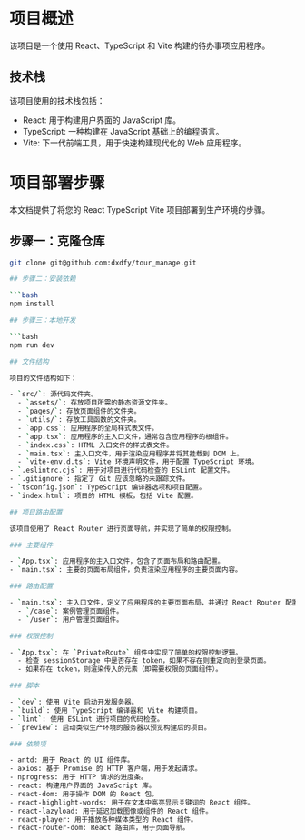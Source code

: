 # 项目概述

该项目是一个使用 React、TypeScript 和 Vite 构建的待办事项应用程序。

## 技术栈

该项目使用的技术栈包括：

- React: 用于构建用户界面的 JavaScript 库。
- TypeScript: 一种构建在 JavaScript 基础上的编程语言。
- Vite: 下一代前端工具，用于快速构建现代化的 Web 应用程序。

# 项目部署步骤

本文档提供了将您的 React TypeScript Vite 项目部署到生产环境的步骤。

## 步骤一：克隆仓库

```bash
git clone git@github.com:dxdfy/tour_manage.git

## 步骤二：安装依赖

```bash
npm install

## 步骤三：本地开发

```bash
npm run dev

## 文件结构

项目的文件结构如下：

- `src/`: 源代码文件夹。
  - `assets/`: 存放项目所需的静态资源文件夹。
  - `pages/`: 存放页面组件的文件夹。
  - `utils/`: 存放工具函数的文件夹。
  - `app.css`: 应用程序的全局样式表文件。
  - `app.tsx`: 应用程序的主入口文件，通常包含应用程序的根组件。
  - `index.css`: HTML 入口文件的样式表文件。
  - `main.tsx`: 主入口文件，用于渲染应用程序并将其挂载到 DOM 上。
  - `vite-env.d.ts`: Vite 环境声明文件，用于配置 TypeScript 环境。
- `.eslintrc.cjs`: 用于对项目进行代码检查的 ESLint 配置文件。
- `.gitignore`: 指定了 Git 应该忽略的未跟踪文件。
- `tsconfig.json`: TypeScript 编译器选项和项目配置。
- `index.html`: 项目的 HTML 模板，包括 Vite 配置。

## 项目路由配置

该项目使用了 React Router 进行页面导航，并实现了简单的权限控制。

### 主要组件

- `App.tsx`: 应用程序的主入口文件，包含了页面布局和路由配置。
- `main.tsx`: 主要的页面布局组件，负责渲染应用程序的主要页面内容。

### 路由配置

- `main.tsx`: 主入口文件，定义了应用程序的主要页面布局，并通过 React Router 配置了页面路由。
  - `/case`: 案例管理页面组件。
  - `/user`: 用户管理页面组件。

### 权限控制

- `App.tsx`: 在 `PrivateRoute` 组件中实现了简单的权限控制逻辑。
  - 检查 sessionStorage 中是否存在 token，如果不存在则重定向到登录页面。
  - 如果存在 token，则渲染传入的元素（即需要权限的页面组件）。

### 脚本

- `dev`: 使用 Vite 启动开发服务器。
- `build`: 使用 TypeScript 编译器和 Vite 构建项目。
- `lint`: 使用 ESLint 进行项目的代码检查。
- `preview`: 启动类似生产环境的服务器以预览构建后的项目。

### 依赖项

- antd: 用于 React 的 UI 组件库。
- axios: 基于 Promise 的 HTTP 客户端，用于发起请求。
- nprogress: 用于 HTTP 请求的进度条。
- react: 构建用户界面的 JavaScript 库。
- react-dom: 用于操作 DOM 的 React 包。
- react-highlight-words: 用于在文本中高亮显示关键词的 React 组件。
- react-lazyload: 用于延迟加载图像或组件的 React 组件。
- react-player: 用于播放各种媒体类型的 React 组件。
- react-router-dom: React 路由库，用于页面导航。

